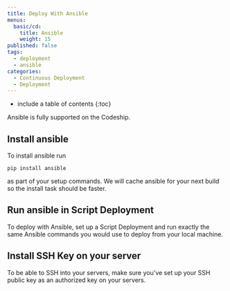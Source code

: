 ```yaml
---
title: Deploy With Ansible
menus:
  basic/cd:
    title: Ansible
    weight: 15
published: false
tags:
  - deployment
  - ansible
categories:
  - Continuous Deployment
  - Deployment  
---
```


* include a table of contents
{:toc}

Ansible is fully supported on the Codeship.

## Install ansible
To install ansible run

```shell
pip install ansible
```

as part of your setup commands. We will cache ansible for your next build so the install task should be faster.

## Run ansible in Script Deployment
To deploy with Ansible, set up a Script Deployment and run exactly the same Ansible commands you would use to deploy from your local machine.

## Install SSH Key on your server
To be able to SSH into your servers, make sure you've set up your SSH public key as an authorized key on your servers.
